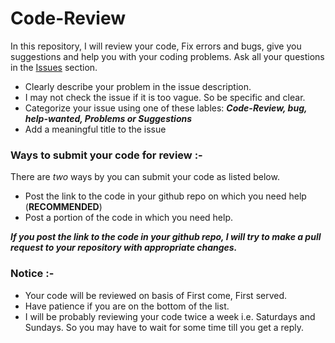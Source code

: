 # Code-Review

In this repository, I will review your code, Fix errors and bugs, give you suggestions and help you with your coding problems.
Ask all your questions in the [Issues](https://github.com/7Ragnarok7/code-review/issues) section. 

- Clearly describe your problem in the issue description.
- I may not check the issue if it is too vague. So be specific and clear.
- Categorize your issue using one of these lables: ***Code-Review, bug, help-wanted, Problems or Suggestions*** 
- Add a meaningful title to the issue

### Ways to submit your code for review :-
There are *two* ways by you can submit your code as listed below.
- Post the link to the code in your github repo on which you need help (**RECOMMENDED**)
- Post a portion of the code in which you need help.

***If you post the link to the code in your github repo, I will try to make a pull request to your repository with appropriate changes.***

### Notice :-

- Your code will be reviewed on basis of First come, First served.
- Have patience if you are on the bottom of the list.
- I will be probably reviewing your code twice a week i.e. Saturdays and Sundays. So you may have to wait for some time till you get a reply.
